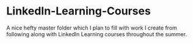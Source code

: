# LinkedIn-Learning-Courses
A nice hefty master folder which I plan to fill with work I create from following along with LinkedIn Learning courses throughout the summer.
